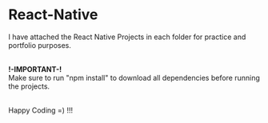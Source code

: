 # React-Native
I have attached the React Native Projects in each folder for practice and portfolio purposes.

<br><b>!-IMPORTANT-!</b>
<br>Make sure to run "npm install" to download all dependencies before running the projects.

<br>Happy Coding =) !!!
